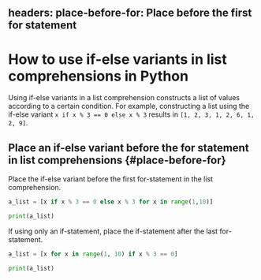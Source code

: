 headers:
  place-before-for: Place before the first for statement
---
# How to use if-else variants in list comprehensions in Python
Using if-else variants in a list comprehension constructs a list of values according to a certain condition. For example, constructing a list using the if-else variant `x if x % 3 == 0 else x % 3` results in `[1, 2, 3, 1, 2, 6, 1, 2, 9]`.

## Place an if-else variant before the for statement in list comprehensions {#place-before-for}
Place the if-else variant before the first for-statement in the list comprehension.
```python
a_list = [x if x % 3 == 0 else x % 3 for x in range(1,10)]

print(a_list)
```
If using only an if-statement, place the if-statement after the last for-statement.

```python
a_list = [x for x in range(1, 10) if x % 3 == 0]

print(a_list)
```
